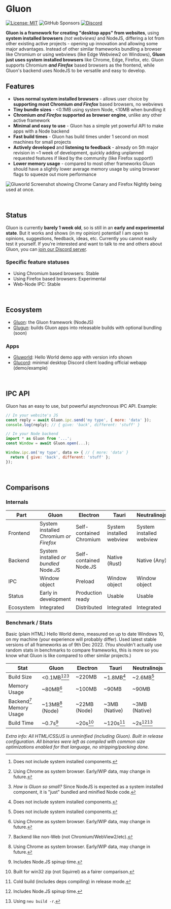 # Gluon
[![License: MIT](https://img.shields.io/badge/License-MIT-blue.svg)](https://choosealicense.com/licenses/mit/l) ![GitHub Sponsors](https://img.shields.io/github/sponsors/CanadaHonk?label=Sponsors&logo=github) [![Discord](https://img.shields.io/discord/1051940602704564244.svg?label=&logo=discord&logoColor=ffffff&color=7389D8&labelColor=6A7EC2)](https://discord.gg/RFtUCA8fST)

**Gluon is a framework for creating "desktop apps" from websites**, using **system installed browsers** *(not webviews)* and NodeJS, differing a lot from other existing active projects - opening up innovation and allowing some major advantages. Instead of other similar frameworks bundling a browser like Chromium or using webviews (like Edge Webview2 on Windows), **Gluon just uses system installed browsers** like Chrome, Edge, Firefox, etc. Gluon supports Chromium ***and Firefox*** based browsers as the frontend, while Gluon's backend uses NodeJS to be versatile and easy to develop.

## Features
- **Uses normal system installed browsers** - allows user choice by **supporting most Chromium *and Firefox*** based browsers,  no webviews
- **Tiny bundle sizes** - <0.1MB using system Node, <10MB when bundling it
- **Chromium *and Firefox* supported as browser engine**, unlike any other active framework
- **Minimal and easy to use** - Gluon has a simple yet powerful API to make apps with a Node backend
- **Fast build times** - Gluon has build times under 1 second on most machines for small projects
- **Actively developed** and **listening to feedback** - already on 5th major revision in ~1 week of development, quickly adding unplanned requested features if liked by the community (like Firefox support!)
- **Lower memory usage** - compared to most other frameworks Gluon should have a slightly lower average memory usage by using browser flags to squeeze out more performance
<!-- - **No forks needed** - Gluon doesn't need forks of Node or Chromium/etc to use them, it just uses normal versions -->

![Gluworld Screenshot showing Chrome Canary and Firefox Nightly being used at once.](https://user-images.githubusercontent.com/19228318/207103757-fd5c9428-a927-4986-8c6c-02d9961ad422.png)

<br>

## Status
Gluon is currently **barely 1 week old**, so is still in an **early and experimental state**. But it works and shows (in my opinion) potential! I am open to opinions, suggestions, feedback, ideas, etc. Currently you cannot easily test it yourself. If you're interested and want to talk to me and others about Gluon, you can [join our Discord server](https://discord.gg/RFtUCA8fST).

### Specific feature statuses
- Using Chromium based browsers: Stable
- Using Firefox based browsers: Experimental
- Web-Node IPC: Stable

<br>

## Ecosystem
- [Gluon](gluon): the Gluon framework (NodeJS)
- [Glugun](glugun): builds Gluon apps into releasable builds with optional bundling (soon)

### Apps
- [Gluworld](gluworld): Hello World demo app with version info shown
- [Glucord](glucord): minimal desktop Discord client loading official webapp (demo/example)

<br>

## IPC API
Gluon has an easy to use, but powerful asynchronous IPC API. Example:
```js
// In your website's JS
const reply = await Gluon.ipc.send('my type', { more: 'data' });
console.log(reply); // { give: 'back', different: 'stuff' }
```

```js
// In your Node backend
import * as Gluon from '...';
const Window = await Gluon.open(...);

Window.ipc.on('my type', data => { // { more: 'data' }
  return { give: 'back', different: 'stuff' };
});
```


<br>

## Comparisons
### Internals
| Part | Gluon | Electron | Tauri | Neutralinojs |
| ---- | ----- | -------- | ------------ | ----- |
| Frontend | System installed Chromium *or Firefox* | Self-contained Chromium | System installed webview | System installed webview |
| Backend | System installed *or bundled* Node.JS | Self-contained Node.JS | Native (Rust) | Native (Any) |
| IPC | Window object | Preload | Window object | Window object |
| Status | Early in development | Production ready | Usable | Usable |
| Ecosystem | Integrated | Distributed | Integrated | Integrated |


### Benchmark / Stats
Basic (plain HTML) Hello World demo, measured on up to date Windows 10, on my machine (your experience will probably differ). Used latest stable versions of all frameworks as of 9th Dec 2022. (You shouldn't actually use random stats in benchmarks to compare frameworks, this is more so you know what Gluon is like compared to other similar projects.)

| Stat | Gluon | Electron | Tauri | Neutralinojs |
| ---- | ----- | -------- | ------------ | ----- |
| Build Size | <0.1MB[^system][^gluon][^1] | ~220MB | ~1.8MB[^system] | ~2.6MB[^system] |
| Memory Usage | ~80MB[^gluon] | ~100MB | ~90MB | ~90MB |
| Backend[^2] Memory Usage | ~13MB[^gluon] (Node) | ~22MB (Node) | ~3MB (Native) | ~3MB (Native) |
| Build Time | ~0.7s[^3] | ~20s[^4] | ~120s[^5] | ~2s[^3][^6] |

*Extra info: All HTML/CSS/JS is unminified (including Gluon). Built in release configuration. All binaries were left as compiled with common size optimizations enabled for that language, no stripping/packing done.*

[^system]: Does not include system installed components.
[^gluon]: Using Chrome as system browser. Early/WIP data, may change in future.

[^1]: *How is Gluon so small?* Since NodeJS is expected as a system installed component, it is "just" bundled and minified Node code.
[^2]: Backend like non-Web (not Chromium/WebView2/etc).
[^3]: Includes Node.JS spinup time.
[^4]: Built for win32 zip (not Squirrel) as a fairer comparison.
[^5]: Cold build (includes deps compiling) in release mode.
[^6]: Using `neu build -r`.